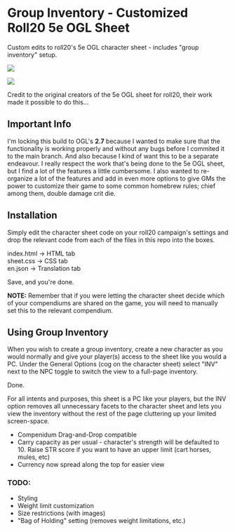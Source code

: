 # Group Inventory - Customized Roll20 5e OGL Sheet
Custom edits to roll20's 5e OGL character sheet - includes "group inventory" setup.

![](https://i.imgur.com/27gRUIS.png)

![](https://i.imgur.com/1Y9zDZv.png)

Credit to the original creators of the 5e OGL sheet for roll20, their work made it possible to do this...

## Important Info
I'm locking this build to OGL's **2.7** because I wanted to make sure that the functionality is working properly and without any bugs before I commited it to the main branch. And also because I kind of want this to be a separate endeavour. I really respect the work that's being done to the 5e OGL sheet, but I find a lot of the features a little cumbersome. I also wanted to re-organize a lot of the features and add in even more options to give GMs the power to customize their game to some common homebrew rules; chief among them, double damage crit die.

## Installation
Simply edit the character sheet code on your roll20 campaign's settings and drop the relevant code from each of the files in this repo into the boxes.

index.html -> HTML tab  
sheet.css -> CSS tab  
en.json -> Translation tab  

Save, and you're done.

**NOTE:** Remember that if you were letting the character sheet decide which of your compendiums are shared on the game, you will need to manually set this to the relevant compendium.

## Using Group Inventory
When you wish to create a group inventory, create a new character as you would normally and give your player(s) access to the sheet like you would a PC. Under the General Options (cog on the character sheet) select "INV" next to the NPC toggle to switch the view to a full-page inventory.

Done.

For all intents and purposes, this sheet is a PC like your players, but the INV option removes all unnecessary facets to the character sheet and lets you view the inventory without the rest of the page cluttering up your limited screen-space.

* Compenidum Drag-and-Drop compatible
* Carry capacity as per usual - character's strength will be defaulted to 10. Raise STR score if you want to have an upper limit (cart horses, mules, etc)
* Currency now spread along the top for easier view

### TODO:
* Styling
* Weight limit customization
* Size restrictions (with images)
* "Bag of Holding" setting (removes weight limitations, etc.)
